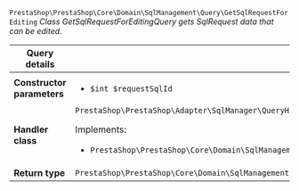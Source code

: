 `PrestaShop\PrestaShop\Core\Domain\SqlManagement\Query\GetSqlRequestForEditing`
_Class GetSqlRequestForEditingQuery gets SqlRequest data that can be edited._

| Query details              |    |
| -------------------------- | -- |
| **Constructor parameters** | <ul> <li>`$int $requestSqlId`</li> </ul> |
| **Handler class**          | `PrestaShop\PrestaShop\Adapter\SqlManager\QueryHandler\GetSqlRequestForEditingHandler`  <p> Implements: </p> <ul>  <li>`PrestaShop\PrestaShop\Core\Domain\SqlManagement\QueryHandler\GetSqlRequestForEditingHandlerInterface`</li>  |
| **Return type** |  `PrestaShop\PrestaShop\Core\Domain\SqlManagement\EditableSqlRequest`  |
